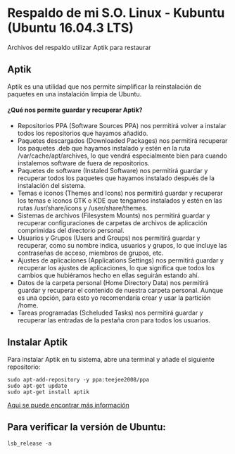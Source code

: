 # Respaldo de mi S.O. Linux - Kubuntu (Ubuntu 16.04.3 LTS)

Archivos del respaldo utilizar Aptik para restaurar

## Aptik
Aptik es una utilidad que nos permite simplificar la reinstalación de paquetes en una instalación limpia de Ubuntu.

#### ¿Qué nos permite guardar y recuperar Aptik?

* Repositorios PPA (Software Sources PPA) nos permitirá volver a instalar todos los repositorios que hayamos añadido.
* Paquetes descargados (Downloaded Packages) nos permitirá recuperar los paquetes .deb que hayamos instalado y estén en la ruta /var/cache/apt/archives, lo que vendrá especialmente bien para cuando instalemos software de fuera de repositorios.
* Paquetes de software (Instaled Software) nos permitirá guardar y recuperar todos los paquetes que hayamos instalado después de la instalación del sistema.
* Temas e iconos (Themes and Icons) nos permitirá guardar y recuperar los temas e iconos GTK o KDE que tengamos instalados y estén en las rutas /usr/share/icons y /user/share/themes.
* Sistemas de archivos (Filesystem Mounts) nos permitirá guardar y recuperar configuraciones de carpetas de archivos de aplicación comprimidas del directorio personal.
* Usuarios y Grupos (Users and Groups) nos permitirá guardar y recuperar, como su nombre indica, usuarios y grupos, lo que incluye las contraseñas de acceso, miembros de grupos, etc.
* Ajustes de aplicaciones (Applications Settings) nos permitirá guardar y recuperar los ajustes de aplicaciones, lo que significa que todos los cambios que hubiéramos hecho en ellas seguirán estando ahí.
* Datos de la carpeta personal (Home Directory Data) nos permitirá guardar y recuperar el contenido de nuestra carpeta personal. Aunque es una opción, para esto yo recomendaría crear y usar la partición /home.
* Tareas programadas (Scheluded Tasks) nos permitirá guardar y recuperar las entradas de la pestaña cron para todos los usuarios.

## Instalar Aptik

Para instalar Aptik en tu sistema, abre una terminal y añade el siguiente repositorio:

```{r, engine='bash', count_lines}
sudo apt-add-repository -y ppa:teejee2008/ppa
sudo apt-get update
sudo apt-get install aptik
```


[Aqui se puede encontrar más información](https://ubunlog.com/aptik-herramienta-copias-seguridad/)



## Para verificar la versión de Ubuntu:

```{r, engine='bash', count_lines}
lsb_release -a
```
